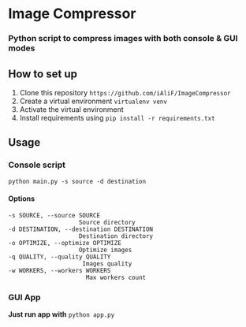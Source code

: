 # Image Compressor
### Python script to compress images with both console & GUI modes

## How to set up
1. Clone this repository `https://github.com/iAliF/ImageCompressor`
2. Create a virtual environment `virtualenv venv`
3. Activate the virtual environment
4. Install requirements using `pip install -r requirements.txt`


## Usage
### Console script
```
python main.py -s source -d destination
```
#### Options
```
-s SOURCE, --source SOURCE
                    Source directory
-d DESTINATION, --destination DESTINATION
                    Destination directory
-o OPTIMIZE, --optimize OPTIMIZE
                    Optimize images
-q QUALITY, --quality QUALITY
                     Images quality
-w WORKERS, --workers WORKERS
                      Max workers count
```

### GUI App
**Just run app with** `python app.py`
